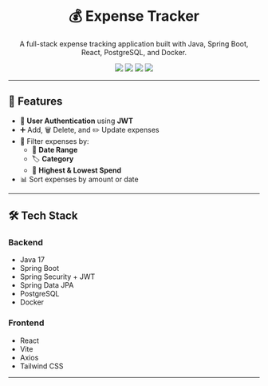 <h1 align="center">💰 Expense Tracker</h1>
<p align="center">A full-stack expense tracking application built with Java, Spring Boot, React, PostgreSQL, and Docker.</p>

<p align="center">
  <img src="https://img.shields.io/badge/backend-SpringBoot-green?style=flat-square" />
  <img src="https://img.shields.io/badge/frontend-React-blue?style=flat-square" />
  <img src="https://img.shields.io/badge/database-PostgreSQL-blue?style=flat-square" />
  <img src="https://img.shields.io/badge/containerized-Docker-blue?style=flat-square" />
</p>

---

## 🚀 Features

- 🔐 **User Authentication** using **JWT**
- ➕ Add, 🗑️ Delete, and ✏️ Update expenses
- 🔎 Filter expenses by:
  - 📅 **Date Range**
  - 🏷️ **Category**
  - 💸 **Highest & Lowest Spend**
- 📊 Sort expenses by amount or date

---

## 🛠️ Tech Stack

### Backend
- Java 17
- Spring Boot
- Spring Security + JWT
- Spring Data JPA
- PostgreSQL
- Docker

### Frontend
- React
- Vite
- Axios
- Tailwind CSS 

---
